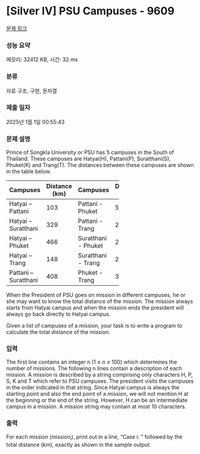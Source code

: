 # [Silver IV] PSU Campuses - 9609 

[문제 링크](https://www.acmicpc.net/problem/9609) 

### 성능 요약

메모리: 32412 KB, 시간: 32 ms

### 분류

자료 구조, 구현, 문자열

### 제출 일자

2025년 1월 1일 00:55:43

### 문제 설명

<p>Prince of Songkla University or PSU has 5 campuses in the South of Thailand. These campuses are Hatyai(H), Pattani(P), Suratthani(S), Phuket(K) and Trang(T). The distances between these campuses are shown in the table below. </p>

<table class="table table-bordered" style="width:60%">
	<thead>
		<tr>
			<th>Campuses</th>
			<th>Distance (km)</th>
			<th>Campuses</th>
			<th>Distance (km)</th>
		</tr>
	</thead>
	<tbody>
		<tr>
			<td>Hatyai – Pattani</td>
			<td>103</td>
			<td>Pattani - Phuket</td>
			<td>577</td>
		</tr>
		<tr>
			<td>Hatyai – Suratthani</td>
			<td>329</td>
			<td>Pattani - Trang</td>
			<td>260</td>
		</tr>
		<tr>
			<td>Hatyai – Phuket</td>
			<td>466</td>
			<td>Suratthani - Phuket</td>
			<td>287</td>
		</tr>
		<tr>
			<td>Hatyai – Trang</td>
			<td>148</td>
			<td>Suratthani - Trang</td>
			<td>226</td>
		</tr>
		<tr>
			<td>Pattani – Suratthani</td>
			<td>408</td>
			<td>Phuket - Trang</td>
			<td>312</td>
		</tr>
	</tbody>
</table>

<p>When the President of PSU goes on mission in different campuses, he or she may want to know the total distance of the mission. The mission always starts from Hatyai campus and when the mission ends the president will always go back directly to Hatyai campus. </p>

<p>Given a list of campuses of a mission, your task is to write a program to calculate the total distance of the mission. </p>

### 입력 

 <p>The first line contains an integer n (1 ≤ n ≤ 100) which determines the number of missions. The following n lines contain a description of each mission. A mission is described by a string comprising only characters H, P, S, K and T which refer to PSU campuses. The president visits the campuses in the order indicated in that string. Since Hatyai campus is always the starting point and also the end point of a mission, we will not mention H at the beginning or the end of the string. However, H can be an intermediate campus in a mission. A mission string may contain at most 10 characters. </p>

### 출력 

 <p>For each mission (mission<sub>i</sub>), print out in a line, “Case i: ” followed by the total distance (km), exactly as shown in the sample output. </p>

